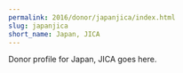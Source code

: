 ```yaml
---
permalink: 2016/donor/japanjica/index.html
slug: japanjica
short_name: Japan, JICA
---
```


Donor profile for Japan, JICA goes here.
